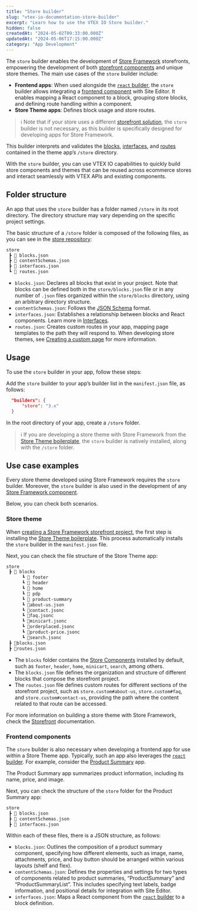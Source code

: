 ```yaml
---
title: "Store builder"
slug: "vtex-io-documentation-store-builder"
excerpt: "Learn how to use the VTEX IO Store builder."
hidden: false
createdAt: "2024-05-02T09:33:00.000Z"
updatedAt: "2024-05-06T17:15:00.000Z"
category: "App Development"
---
```


The `store` builder enables the development of [Store Framework](https://developers.vtex.com/docs/guides/vtex-io-documentation-1-developing-storefront-apps-using-react-and-vtex-io) storefronts, empowering the development of both [storefront components](https://developers.vtex.com/docs/guides/getting-started-3) and unique store themes. The main use cases of the `store` builder include:

- **Frontend apps**: When used alongside the [`react` builder](https://developers.vtex.com/docs/guides/vtex-io-documentation-react-builder), the `store` builder allows integrating a [frontend component](https://developers.vtex.com/docs/guides/vtex-io-documentation-1-developing-storefront-apps-using-react-and-vtex-io) with Site Editor. It enables mapping a React component to a block, grouping store blocks, and defining route handling within a component.
- **Store Theme apps**: Defines block usage and store routes.

>ℹ️ Note that if your store uses a different [storefront solution](https://developers.vtex.com/docs/storefront-development), the `store` builder is not necessary, as this builder is specifically designed for developing apps for Store Framework.

This builder interprets and validates the [blocks](https://developers.vtex.com/docs/guides/vtex-io-documentation-composition#blocks), [interfaces](https://developers.vtex.com/docs/guides/vtex-io-documentation-interface), and [routes](https://developers.vtex.com/docs/guides/vtex-io-documentation-routes) contained in the theme app’s `/store` directory.

With the `store` builder, you can use VTEX IO capabilities to quickly build store components and themes that can be reused across ecommerce stores and interact seamlessly with VTEX APIs and existing components.

## Folder structure

An app that uses the `store` builder has a folder named `/store` in its root directory. The directory structure may vary depending on the specific project settings.

The basic structure of a `/store` folder is composed of the following files, as you can see in the [store repository](https://github.com/vtex-apps/store/tree/master/store):

```txt
store
 ┣ 📄 blocks.json
 ┣ 📄 contentSchemas.json
 ┣ 📄 interfaces.json
 ┗ 📄 routes.json
```

- `blocks.json`: Declares all blocks that exist in your project. Note that blocks can be defined both in the `store/blocks.json` file or in any number of `.json` files organized within the `store/blocks` directory, using an arbitrary directory structure.
- `contentSchemas.json`: Follows the [JSON Schema](https://json-schema.org/) format.
- `interfaces.json`: Establishes a relationship between blocks and React components. Learn more in [Interfaces](https://developers.vtex.com/docs/guides/vtex-io-documentation-interface).
- `routes.json`: Creates custom routes in your app, mapping page templates to the path they will respond to. When developing store themes, see [Creating a custom page](https://developers.vtex.com/docs/guides/vtex-io-documentation-creating-a-new-custom-page) for more information.

## Usage

To use the `store` builder in your app, follow these steps:

Add the `store` builder to your app’s builder list in the `manifest.json` file, as follows:

```json
  "builders": {
      "store": "3.x"
  }
```

In the root directory of your app, create a `/store` folder.

>ℹ️ If you are developing a store theme with Store Framework from the [Store Theme boilerplate](https://github.com/vtex-apps/store-theme), the `store` builder is natively installed, along with the `/store` folder.

## Use case examples

Every store theme developed using Store Framework requires the `store` builder. Moreover, the `store` builder is also used in the development of any [Store Framework component](https://developers.vtex.com/docs/vtex-io-apps).

Below, you can check both scenarios.

### Store theme

When [creating a Store Framework storefront project](https://developers.vtex.com/docs/guides/vtex-io-documentation-3-settingyourstoretheme), the first step is installing the [Store Theme boilerplate](https://github.com/vtex-apps/store-theme). This process automatically installs the `store` builder in the `manifest.json` file.

Next, you can check the file structure of the Store Theme app:

```txt
store
 ┣ 📂 blocks
      ┗ 📂 footer
      ┗ 📂 header
      ┗ 📂 home
      ┗ 📂 pdp
      ┗ 📂 product-summary
      ┗ 📄about-us.json
      ┗ 📄contact.jsonc
      ┗ 📄faq.jsonc
      ┗ 📄minicart.jsonc
      ┗ 📄orderplaced.jsonc
      ┗ 📄product-price.jsonc
      ┗ 📄search.jsonc
 ┣ 📄blocks.json
 ┣ 📄routes.json
```

- The `blocks` folder contains the [Store Components](https://developers.vtex.com/docs/guides/store-components) installed by default, such as `footer`, `header`, `home`, `minicart`, `search`, among others.
- The `blocks.json` file defines the organization and structure of different blocks that compose the storefront project.
- The `routes.json` file defines custom routes for different sections of the storefront project, such as `store.custom#about-us`, `store.custom#faq`, and `store.custom#contact-us`, providing the path where the content related to that route can be accessed.

For more information on building a store theme with Store Framework, check the [Storefront](https://developers.vtex.com/docs/guides/getting-started-3) documentation.

### Frontend components

The `store` builder is also necessary when developing a frontend app for use within a Store Theme app. Typically, such an app also leverages the [`react` builder](https://developers.vtex.com/docs/guides/vtex-io-documentation-react-builder). For example, consider the [Product Summary](https://developers.vtex.com/docs/apps/vtex.product-summary) app.

The Product Summary app summarizes product information, including its name, price, and image.

Next, you can check the structure of the `store` folder for the Product Summary app:

```txt
store
 ┣ 📄 blocks.json
 ┣ 📄 contentSchemas.json
 ┣ 📄 interfaces.json
```

Within each of these files, there is a JSON structure, as follows:

- `blocks.json`: Outlines the composition of a product summary component, specifying how different elements, such as image, name, attachments, price, and buy button should be arranged within various layouts (shelf and flex).
- `contentSchemas.json`: Defines the properties and settings for two types of components related to product summaries, “ProductSummary” and “ProductSummaryList”. This includes specifying text labels, badge information, and positional details for integration with Site Editor.
- `inferfaces.json`: Maps a React component from the [`react` builder](https://developers.vtex.com/docs/guides/vtex-io-documentation-react-builder) to a block definition.

